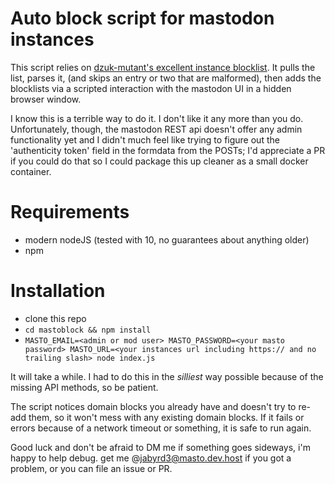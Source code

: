 # Auto block script for mastodon instances
This script relies on [dzuk-mutant's excellent instance blocklist](https://github.com/dzuk-mutant/blockchain). It pulls the list, parses it, (and skips an entry or two that are malformed), then adds the blocklists via a scripted interaction with the mastodon UI in a hidden browser window.

I know this is a terrible way to do it. I don't like it any more than you do. Unfortunately, though, the mastodon REST api doesn't offer any admin functionality yet and I didn't much feel like trying to figure out the 'authenticity token' field in the formdata from the POSTs; I'd appreciate a PR if you could do that so I could package this up cleaner as a small docker container.

# Requirements
- modern nodeJS (tested with 10, no guarantees about anything older)
- npm

# Installation
- clone this repo
- `cd mastoblock && npm install`
- `MASTO_EMAIL=<admin or mod user> MASTO_PASSWORD=<your masto password> MASTO_URL=<your instances url including https:// and no trailing slash> node index.js`

It will take a while. I had to do this in the *silliest* way possible because of the missing API methods, so be patient.

The script notices domain blocks you already have and doesn't try to re-add them, so it won't mess with any existing domain blocks. If it fails or errors because of a network timeout or something, it is safe to run again.

Good luck and don't be afraid to DM me if something goes sideways, i'm happy to help debug. get me @jabyrd3@masto.dev.host if you got a problem, or you can file an issue or PR.
